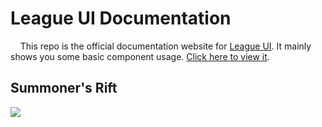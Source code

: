 # League UI Documentation

&nbsp;&nbsp;&nbsp;&nbsp;This repo is the official documentation website for [League UI](https://github.com/yingjieweb/league-ui).
It mainly shows you some basic component usage. [Click here to view it](https://github.com/yingjieweb/league-ui).
 
 ## Summoner's Rift
 ![](https://lolstatic-a.akamaihd.net/frontpage/apps/prod/harbinger-l10-website/en-us/production/en-us/static/base-2x-1f52ee2c1820c7cfe9031a6f7524c7b5.png)